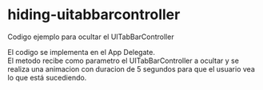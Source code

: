 hiding-uitabbarcontroller
=============================

Codigo ejemplo para ocultar el UITabBarController


El codigo se implementa en el App Delegate.  
El metodo recibe como parametro el UITabBarController a ocultar y se realiza una animacion con duracion de 5 segundos para que el usuario vea lo que está sucediendo.


